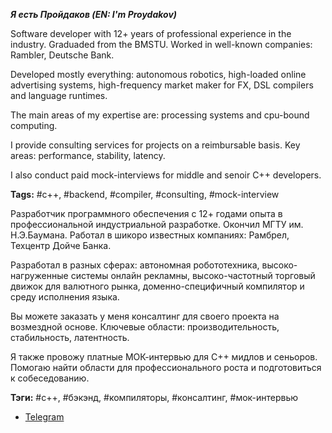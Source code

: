 ***Я есть Пройдаков (EN: I'm Proydakov)***

Software developer with 12+ years of professional experience in the industry. Graduaded from the BMSTU.
Worked in well-known companies: Rambler, Deutsche Bank.

Developed mostly everything: autonomous robotics, high-loaded online advertising systems,
high-frequency market maker for FX, DSL compilers and language runtimes.

The main areas of my expertise are: processing systems and cpu-bound computing.

I provide consulting services for projects on a reimbursable basis.
Key areas: performance, stability, latency.

I also conduct paid mock-interviews for middle and senoir C++ developers.

**Tags:** #c++, #backend, #compiler, #consulting, #mock-interview

Разработчик программного обеспечения с 12+ годами опыта в профессиональной индустриальной разработке. Окончил МГТУ им. Н.Э.Баумана.
Работал в шикоро известных компаниях: Рамбрел, Техцентр Дойче Банка.

Разработал в разных сферах: автономная робототехника, высоко-нагруженные системы онлайн рекламны,
высоко-частотный торговый движок для валютного рынка, доменно-специфичный компилятор и среду исполнения языка.

Вы можете заказать у меня консалтинг для своего проекта на возмездной основе.
Ключевые области: производительность, стабильность, латентность.

Я также провожу платные МОК-интервью для C++ мидлов и сеньоров.
Помогаю найти области для профессионального роста и подготовиться к собеседованию.

**Тэги:** #c++, #бэкэнд, #компиляторы, #консалтинг, #мок-интервью

- [Telegram](http://t.me/eproydakov)
